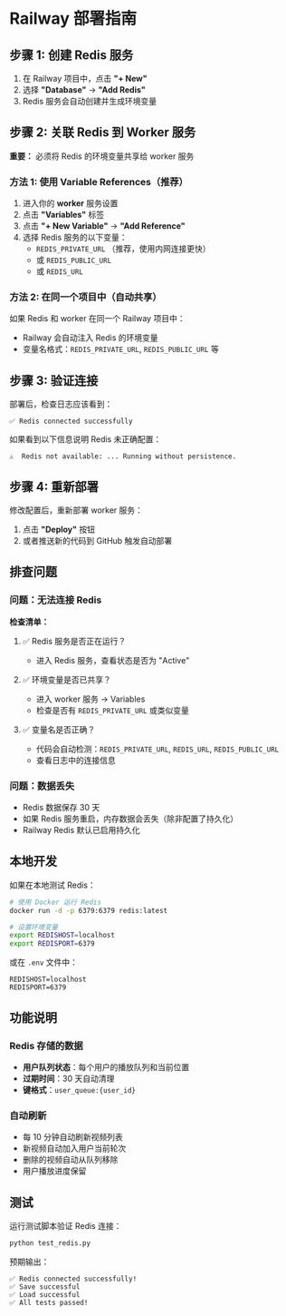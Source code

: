 # Railway 部署指南

## 步骤 1: 创建 Redis 服务

1. 在 Railway 项目中，点击 **"+ New"**
2. 选择 **"Database"** → **"Add Redis"**
3. Redis 服务会自动创建并生成环境变量

## 步骤 2: 关联 Redis 到 Worker 服务

**重要：** 必须将 Redis 的环境变量共享给 worker 服务

### 方法 1: 使用 Variable References（推荐）

1. 进入你的 **worker** 服务设置
2. 点击 **"Variables"** 标签
3. 点击 **"+ New Variable"** → **"Add Reference"**
4. 选择 Redis 服务的以下变量：
   - `REDIS_PRIVATE_URL` （推荐，使用内网连接更快）
   - 或 `REDIS_PUBLIC_URL`
   - 或 `REDIS_URL`

### 方法 2: 在同一个项目中（自动共享）

如果 Redis 和 worker 在同一个 Railway 项目中：
- Railway 会自动注入 Redis 的环境变量
- 变量名格式：`REDIS_PRIVATE_URL`, `REDIS_PUBLIC_URL` 等

## 步骤 3: 验证连接

部署后，检查日志应该看到：

```
✅ Redis connected successfully
```

如果看到以下信息说明 Redis 未正确配置：

```
⚠️  Redis not available: ... Running without persistence.
```

## 步骤 4: 重新部署

修改配置后，重新部署 worker 服务：
1. 点击 **"Deploy"** 按钮
2. 或者推送新的代码到 GitHub 触发自动部署

## 排查问题

### 问题：无法连接 Redis

**检查清单：**

1. ✅ Redis 服务是否正在运行？
   - 进入 Redis 服务，查看状态是否为 "Active"

2. ✅ 环境变量是否已共享？
   - 进入 worker 服务 → Variables
   - 检查是否有 `REDIS_PRIVATE_URL` 或类似变量

3. ✅ 变量名是否正确？
   - 代码会自动检测：`REDIS_PRIVATE_URL`, `REDIS_URL`, `REDIS_PUBLIC_URL`
   - 查看日志中的连接信息

### 问题：数据丢失

- Redis 数据保存 30 天
- 如果 Redis 服务重启，内存数据会丢失（除非配置了持久化）
- Railway Redis 默认已启用持久化

## 本地开发

如果在本地测试 Redis：

```bash
# 使用 Docker 运行 Redis
docker run -d -p 6379:6379 redis:latest

# 设置环境变量
export REDISHOST=localhost
export REDISPORT=6379
```

或在 `.env` 文件中：

```env
REDISHOST=localhost
REDISPORT=6379
```

## 功能说明

### Redis 存储的数据

- **用户队列状态**：每个用户的播放队列和当前位置
- **过期时间**：30 天自动清理
- **键格式**：`user_queue:{user_id}`

### 自动刷新

- 每 10 分钟自动刷新视频列表
- 新视频自动加入用户当前轮次
- 删除的视频自动从队列移除
- 用户播放进度保留

## 测试

运行测试脚本验证 Redis 连接：

```bash
python test_redis.py
```

预期输出：
```
✅ Redis connected successfully!
✅ Save successful
✅ Load successful
✅ All tests passed!
```
